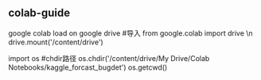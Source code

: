 ## colab-guide
google colab load on google drive 
#导入
from google.colab import drive \n
drive.mount('/content/drive')

import os
#chdir路径
os.chdir('/content/drive/My Drive/Colab Notebooks/kaggle_forcast_bugdet')
os.getcwd()

